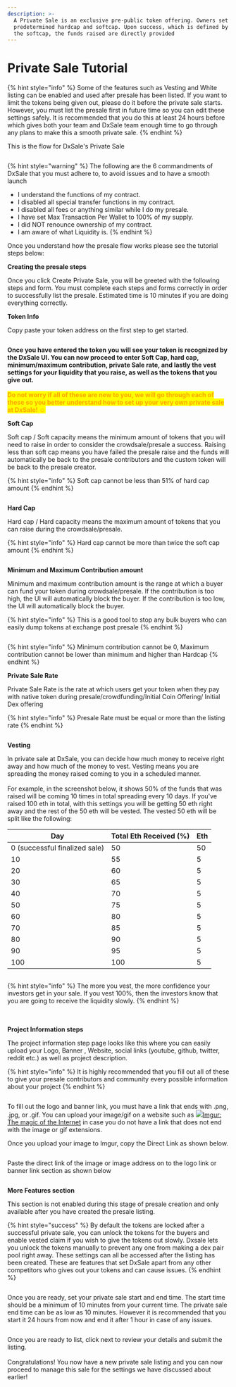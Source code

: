 ```yaml
---
description: >-
  A Private Sale is an exclusive pre-public token offering. Owners set a
  predetermined hardcap and softcap. Upon success, which is defined by reaching
  the softcap, the funds raised are directly provided
---
```


# Private Sale Tutorial

{% hint style="info" %}
Some of the features such as Vesting and White listing can be enabled and used after presale has been listed. If you want to limit the tokens being given out, please do it before the private sale starts. However, you must list the presale first in future time so you can edit these settings safely. It is recommended that you do this at least 24 hours before which gives both your team and DxSale team enough time to go through any plans to make this a smooth private sale.
{% endhint %}

This is the flow for DxSale's Private Sale

<figure><img src="../../.gitbook/assets/image (2) (1) (1) (1).png" alt=""><figcaption></figcaption></figure>

{% hint style="warning" %}
The following are the 6 commandments of DxSale that you must adhere to, to avoid issues and to have a smooth launch

* I understand the functions of my contract.
* I disabled all special transfer functions in my contract.
* I disabled all fees or anything similar while I do my presale.
* I have set Max Transaction Per Wallet to 100% of my supply.
* I did NOT renounce ownership of my contract.
* I am aware of what Liquidity is.
{% endhint %}

Once you understand how the presale flow works please see the tutorial steps below:

**Creating the presale steps**

Once you click Create Private Sale, you will be greeted with the following steps and form. You must complete each steps and forms correctly in order to successfully list the presale. Estimated time is 10 minutes if you are doing everything correctly.

**Token Info**

Copy paste your token address on the first step to get started.

<figure><img src="../../.gitbook/assets/image (1) (1) (1) (1) (1).png" alt=""><figcaption></figcaption></figure>

**Once you have entered the token you will see your token is recognized by the DxSale UI. You can now proceed to enter Soft Cap, hard cap, minimum/maximum contribution, private Sale rate, and lastly the vest settings for your liquidity that you raise, as well as the tokens that you give out.**\
\
<mark style="color:orange;">**Do not worry if all of these are new to you, we will go through each of these so you better understand how to set up your very own private sale at DxSale! ☺️**</mark>



**Soft Cap**

Soft cap / Soft capacity means the minimum amount of tokens that you will need to raise in order to consider the crowdsale/presale a success. Raising less than soft cap means you have failed the presale raise and the funds will automatically be back to the presale contributors and the custom token will be back to the presale creator.

{% hint style="info" %}
Soft cap cannot be less than 51% of hard cap amount
{% endhint %}

<figure><img src="../../.gitbook/assets/image (60).png" alt=""><figcaption></figcaption></figure>

&#x20;

**Hard Cap**

Hard cap / Hard capacity means the maximum amount of tokens that you can raise during the crowdsale/presale.

{% hint style="info" %}
Hard cap cannot be more than twice the soft cap amount
{% endhint %}

<figure><img src="../../.gitbook/assets/image (8) (1) (2).png" alt=""><figcaption></figcaption></figure>

&#x20;

**Minimum and Maximum Contribution amount**

Minimum and maximum contribution amount is the range at which a buyer can fund your token during crowdsale/presale. If the contribution is too high, the UI will automatically block the buyer. If the contribution is too low, the UI will automatically block the buyer.

{% hint style="info" %}
This is a good tool to stop any bulk buyers who can easily dump tokens at exchange post presale&#x20;
{% endhint %}

<figure><img src="../../.gitbook/assets/image (61) (1).png" alt=""><figcaption></figcaption></figure>

{% hint style="info" %}
Minimum contribution cannot be 0, Maximum contribution cannot be lower than minimum and higher than Hardcap
{% endhint %}





**Private Sale Rate**

Private Sale Rate is the rate at which users get your token when they pay with native token during presale/crowdfunding/Initial Coin Offering/ Initial Dex offering



{% hint style="info" %}
Presale Rate must be equal or more than the listing rate
{% endhint %}

<figure><img src="../../.gitbook/assets/image (15) (2).png" alt=""><figcaption></figcaption></figure>

&#x20;**Vesting**

In private sale at DxSale, you can decide how much money to receive right away and how much of the money to vest. Vesting means you are spreading the money raised coming to you in a scheduled manner. \
\
For example, in the screenshot below, it shows 50% of the funds that was raised will be coming 10 times in total spreading every 10 days. If you've raised 100 eth in total, with this settings you will be getting 50 eth right away and the rest of the 50 eth will be vested. The vested 50 eth will be split like the following:



<table data-full-width="true"><thead><tr><th>Day</th><th>Total Eth Received (%)</th><th>Eth</th></tr></thead><tbody><tr><td>0 (successful finalized sale)</td><td>50</td><td>50</td></tr><tr><td>10</td><td>55</td><td>5</td></tr><tr><td>20</td><td>60</td><td>5</td></tr><tr><td>30</td><td>65</td><td>5</td></tr><tr><td>40</td><td>70</td><td>5</td></tr><tr><td>50</td><td>75</td><td>5</td></tr><tr><td>60</td><td>80</td><td>5</td></tr><tr><td>70</td><td>85</td><td>5</td></tr><tr><td>80</td><td>90</td><td>5</td></tr><tr><td>90</td><td>95</td><td>5</td></tr><tr><td>100</td><td>100</td><td>5</td></tr></tbody></table>

<figure><img src="../../.gitbook/assets/image (4).png" alt=""><figcaption></figcaption></figure>



{% hint style="info" %}
The more you vest, the more confidence your investors get in your sale. If you vest 100%, then the investors know that you are going to receive the liquidity slowly.
{% endhint %}

\
\
**Project Information steps**

The project information step page looks like this where you can easily upload your Logo, Banner , Website, social links (youtube, github, twitter, reddit etc.) as well as project description.

{% hint style="info" %}
It is highly recommended that you fill out all of these to give your presale contributors and community every possible information about your project
{% endhint %}

<figure><img src="../../.gitbook/assets/image (27).png" alt=""><figcaption></figcaption></figure>

To fill out the logo and banner link, you must have a link that ends with .png, .jpg, or .gif. You can upload your image/gif on a website such as [![](https://s.imgur.com/images/favicon-16x16.png)Imgur: The magic of the Internet](http://imgur.com/) in case you do not have a link that does not end with the image or gif extensions.

Once you upload your image to Imgur, copy the Direct Link as shown below.

<figure><img src="../../.gitbook/assets/image (19).png" alt=""><figcaption></figcaption></figure>

Paste the direct link of the image or image address on to the logo link or banner link section as shown below

<figure><img src="../../.gitbook/assets/image (16) (2).png" alt=""><figcaption></figcaption></figure>

**More Features section**

This section is not enabled during this stage of presale creation and only available after you have created the presale listing.



{% hint style="success" %}
By default the tokens are locked after a successful private sale, you can unlock the tokens for the buyers and enable vested claim if you wish to give the tokens out slowly. Dxsale lets you unlock the tokens manually to prevent any one from making a dex pair pool right away. These settings can all be accessed after the listing has been created. These are features that set DxSale apart from any other competitors who gives out your tokens and can cause issues.
{% endhint %}

<figure><img src="../../.gitbook/assets/image (5).png" alt=""><figcaption></figcaption></figure>

Once you are ready, set your private sale start and end time. The start time should be a minimum of 10 minutes from your current time. The private sale end time can be as low as 10 minutes. However it is recommended that you start it 24 hours from now and end it after 1 hour in case of any issues.

<figure><img src="../../.gitbook/assets/image (6).png" alt=""><figcaption></figcaption></figure>

Once you are ready to list, click next to review your details and submit the listing. \
\
Congratulations! You now have a new private sale listing and you can now proceed to manage this sale for the settings we have discussed about earlier!
